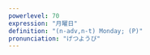 ```yaml
---
powerlevel: 70
expression: "月曜日"
definition: "(n-adv,n-t) Monday; (P)"
pronunciation: "げつようび"
---
```

